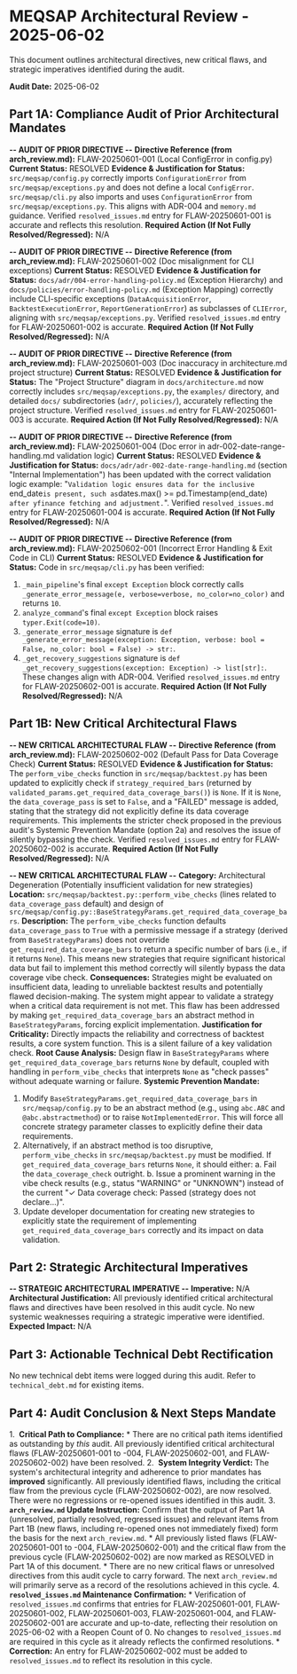 # MEQSAP Architectural Review - 2025-06-02

This document outlines architectural directives, new critical flaws, and strategic imperatives identified during the audit.

**Audit Date:** 2025-06-02

## Part 1A: Compliance Audit of Prior Architectural Mandates

**-- AUDIT OF PRIOR DIRECTIVE --**
**Directive Reference (from arch_review.md):** FLAW-20250601-001 (Local ConfigError in config.py)
**Current Status:** RESOLVED
**Evidence & Justification for Status:**
   `src/meqsap/config.py` correctly imports `ConfigurationError` from `src/meqsap/exceptions.py` and does not define a local `ConfigError`. `src/meqsap/cli.py` also imports and uses `ConfigurationError` from `src/meqsap/exceptions.py`. This aligns with ADR-004 and `memory.md` guidance. Verified `resolved_issues.md` entry for FLAW-20250601-001 is accurate and reflects this resolution.
**Required Action (If Not Fully Resolved/Regressed):** N/A

**-- AUDIT OF PRIOR DIRECTIVE --**
**Directive Reference (from arch_review.md):** FLAW-20250601-002 (Doc misalignment for CLI exceptions)
**Current Status:** RESOLVED
**Evidence & Justification for Status:**
   `docs/adr/004-error-handling-policy.md` (Exception Hierarchy) and `docs/policies/error-handling-policy.md` (Exception Mapping) correctly include CLI-specific exceptions (`DataAcquisitionError`, `BacktestExecutionError`, `ReportGenerationError`) as subclasses of `CLIError`, aligning with `src/meqsap/exceptions.py`. Verified `resolved_issues.md` entry for FLAW-20250601-002 is accurate.
**Required Action (If Not Fully Resolved/Regressed):** N/A

**-- AUDIT OF PRIOR DIRECTIVE --**
**Directive Reference (from arch_review.md):** FLAW-20250601-003 (Doc inaccuracy in architecture.md project structure)
**Current Status:** RESOLVED
**Evidence & Justification for Status:**
   The "Project Structure" diagram in `docs/architecture.md` now correctly includes `src/meqsap/exceptions.py`, the `examples/` directory, and detailed `docs/` subdirectories (`adr/`, `policies/`), accurately reflecting the project structure. Verified `resolved_issues.md` entry for FLAW-20250601-003 is accurate.
**Required Action (If Not Fully Resolved/Regressed):** N/A

**-- AUDIT OF PRIOR DIRECTIVE --**
**Directive Reference (from arch_review.md):** FLAW-20250601-004 (Doc error in adr-002-date-range-handling.md validation logic)
**Current Status:** RESOLVED
**Evidence & Justification for Status:**
   `docs/adr/adr-002-date-range-handling.md` (section "Internal Implementation") has been updated with the correct validation logic example: "`Validation logic ensures data for the inclusive `end_date` is present, such as `dates.max() >= pd.Timestamp(end_date)` after yfinance fetching and adjustment.`". Verified `resolved_issues.md` entry for FLAW-20250601-004 is accurate.
**Required Action (If Not Fully Resolved/Regressed):** N/A

**-- AUDIT OF PRIOR DIRECTIVE --**
**Directive Reference (from arch_review.md):** FLAW-20250602-001 (Incorrect Error Handling & Exit Code in CLI)
**Current Status:** RESOLVED
**Evidence & Justification for Status:**
   Code in `src/meqsap/cli.py` has been verified:
   1.  `_main_pipeline`'s final `except Exception` block correctly calls `_generate_error_message(e, verbose=verbose, no_color=no_color)` and returns `10`.
   2.  `analyze_command`'s final `except Exception` block raises `typer.Exit(code=10)`.
   3.  `_generate_error_message` signature is `def _generate_error_message(exception: Exception, verbose: bool = False, no_color: bool = False) -> str:`.
   4.  `_get_recovery_suggestions` signature is `def _get_recovery_suggestions(exception: Exception) -> list[str]:`.
   These changes align with ADR-004. Verified `resolved_issues.md` entry for FLAW-20250602-001 is accurate.
**Required Action (If Not Fully Resolved/Regressed):** N/A

## Part 1B: New Critical Architectural Flaws

 **-- NEW CRITICAL ARCHITECTURAL FLAW --**
**Directive Reference (from arch_review.md):** FLAW-20250602-002 (Default Pass for Data Coverage Check)
**Current Status:** RESOLVED
**Evidence & Justification for Status:**
   The `perform_vibe_checks` function in `src/meqsap/backtest.py` has been updated to explicitly check if `strategy_required_bars` (returned by `validated_params.get_required_data_coverage_bars()`) is `None`. If it is `None`, the `data_coverage_pass` is set to `False`, and a "FAILED" message is added, stating that the strategy did not explicitly define its data coverage requirements. This implements the stricter check proposed in the previous audit's Systemic Prevention Mandate (option 2a) and resolves the issue of silently bypassing the check. Verified `resolved_issues.md` entry for FLAW-20250602-002 is accurate.
**Required Action (If Not Fully Resolved/Regressed):** N/A


**-- NEW CRITICAL ARCHITECTURAL FLAW --**
**Category:** Architectural Degeneration (Potentially insufficient validation for new strategies)
**Location:** `src/meqsap/backtest.py::perform_vibe_checks` (lines related to `data_coverage_pass` default) and design of `src/meqsap/config.py::BaseStrategyParams.get_required_data_coverage_bars`.
**Description:** The `perform_vibe_checks` function defaults `data_coverage_pass` to `True` with a permissive message if a strategy (derived from `BaseStrategyParams`) does not override `get_required_data_coverage_bars` to return a specific number of bars (i.e., if it returns `None`). This means new strategies that require significant historical data but fail to implement this method correctly will silently bypass the data coverage vibe check.
**Consequences:** Strategies might be evaluated on insufficient data, leading to unreliable backtest results and potentially flawed decision-making. The system might appear to validate a strategy when a critical data requirement is not met. This flaw has been addressed by making `get_required_data_coverage_bars` an abstract method in `BaseStrategyParams`, forcing explicit implementation.
**Justification for Criticality:** Directly impacts the reliability and correctness of backtest results, a core system function. This is a silent failure of a key validation check.
**Root Cause Analysis:** Design flaw in `BaseStrategyParams` where `get_required_data_coverage_bars` returns `None` by default, coupled with handling in `perform_vibe_checks` that interprets `None` as "check passes" without adequate warning or failure.
**Systemic Prevention Mandate:**
   1.  Modify `BaseStrategyParams.get_required_data_coverage_bars` in `src/meqsap/config.py` to be an abstract method (e.g., using `abc.ABC` and `@abc.abstractmethod`) or to raise `NotImplementedError`. This will force all concrete strategy parameter classes to explicitly define their data requirements.
   2.  Alternatively, if an abstract method is too disruptive, `perform_vibe_checks` in `src/meqsap/backtest.py` must be modified. If `get_required_data_coverage_bars` returns `None`, it should either:
       a.  Fail the `data_coverage_check` outright.
       b.  Issue a prominent warning in the vibe check results (e.g., status "WARNING" or "UNKNOWN") instead of the current "✓ Data coverage check: Passed (strategy does not declare...)".
   3.  Update developer documentation for creating new strategies to explicitly state the requirement of implementing `get_required_data_coverage_bars` correctly and its impact on data validation.

## Part 2: Strategic Architectural Imperatives

**-- STRATEGIC ARCHITECTURAL IMPERATIVE --**
**Imperative:** N/A
**Architectural Justification:** All previously identified critical architectural flaws and directives have been resolved in this audit cycle. No new systemic weaknesses requiring a strategic imperative were identified.
**Expected Impact:** N/A

## Part 3: Actionable Technical Debt Rectification

No new technical debt items were logged during this audit. Refer to `technical_debt.md` for existing items.

## Part 4: Audit Conclusion & Next Steps Mandate

1.  **Critical Path to Compliance:**
    * There are no critical path items identified as outstanding by *this* audit. All previously identified critical architectural flaws (FLAW-20250601-001 to -004, FLAW-20250602-001, and FLAW-20250602-002) have been resolved.
2.  **System Integrity Verdict:** The system's architectural integrity and adherence to prior mandates has **improved** significantly. All previously identified flaws, including the critical flaw from the previous cycle (FLAW-20250602-002), are now resolved. There were no regressions or re-opened issues identified in this audit.
3.  **`arch_review.md` Update Instruction:** Confirm that the output of Part 1A (unresolved, partially resolved, regressed issues) and relevant items from Part 1B (new flaws, including re-opened ones not immediately fixed) form the basis for the next `arch_review.md`.
    * All previously listed flaws (FLAW-20250601-001 to -004, FLAW-20250602-001) and the critical flaw from the previous cycle (FLAW-20250602-002) are now marked as RESOLVED in Part 1A of this document.
    * There are no new critical flaws or unresolved directives from this audit cycle to carry forward. The next `arch_review.md` will primarily serve as a record of the resolutions achieved in this cycle.
4.  **`resolved_issues.md` Maintenance Confirmation:**   * Verification of `resolved_issues.md` confirms that entries for FLAW-20250601-001, FLAW-20250601-002, FLAW-20250601-003, FLAW-20250601-004, and FLAW-20250602-001 are accurate and up-to-date, reflecting their resolution on 2025-06-02 with a Reopen Count of 0. No changes to `resolved_issues.md` are required in this cycle as it already reflects the confirmed resolutions.
    * **Correction:** An entry for FLAW-20250602-002 must be added to `resolved_issues.md` to reflect its resolution in this cycle.
